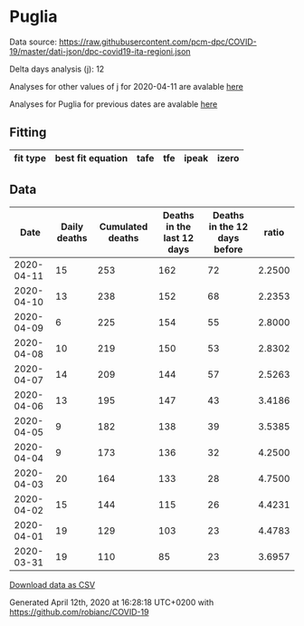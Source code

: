 # Puglia

Data source: https://raw.githubusercontent.com/pcm-dpc/COVID-19/master/dati-json/dpc-covid19-ita-regioni.json

Delta days analysis (j): 12

Analyses for other values of j for 2020-04-11 are avalable [here](../README.md)

Analyses for Puglia for previous dates are avalable [here](../../README.md)

## Fitting 
|fit type|best fit equation|tafe|tfe|ipeak|izero|
|-------|-----|--------|------|---|---|

## Data
|Date|Daily deaths|Cumulated deaths|Deaths in the last 12 days|Deaths in the 12 days before|ratio|
|----|----------|-----------|-------|--------------------|-----|
|2020-04-11|15|253|162|72|2.2500|
|2020-04-10|13|238|152|68|2.2353|
|2020-04-09|6|225|154|55|2.8000|
|2020-04-08|10|219|150|53|2.8302|
|2020-04-07|14|209|144|57|2.5263|
|2020-04-06|13|195|147|43|3.4186|
|2020-04-05|9|182|138|39|3.5385|
|2020-04-04|9|173|136|32|4.2500|
|2020-04-03|20|164|133|28|4.7500|
|2020-04-02|15|144|115|26|4.4231|
|2020-04-01|19|129|103|23|4.4783|
|2020-03-31|19|110|85|23|3.6957|

[Download data as CSV](COVID-19_puglia_j12_2020-04-11.csv)

Generated April 12th, 2020 at 16:28:18 UTC+0200 with https://github.com/robianc/COVID-19
